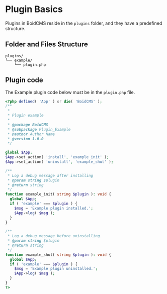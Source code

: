 # Plugin Basics
Plugins in BoidCMS reside in the `plugins` folder, and they have a predefined structure.


## Folder and Files Structure

```plain
plugins/
└── example/
    └── plugin.php
```


## Plugin code
The Example plugin code below must be in the `plugin.php` file.     

```php
<?php defined( 'App' ) or die( 'BoidCMS' );
/**
 *
 * Plugin example
 *
 * @package BoidCMS
 * @subpackage Plugin_Example
 * @author Author Name
 * @version 1.0.0
 */

global $App;
$App->set_action( 'install', 'example_init' );
$App->set_action( 'uninstall', 'example_shut' );

/**
 * Log a debug message after installing
 * @param string $plugin
 * @return string
 */
function example_init( string $plugin ): void {
  global $App;
  if ( 'example' === $plugin ) {
    $msg = 'Example plugin installed.';
    $App->log( $msg );
  }
}

/**
 * Log a debug message before uninstalling
 * @param string $plugin
 * @return string
 */
function example_shut( string $plugin ): void {
  global $App;
  if ( 'example' === $plugin ) {
    $msg = 'Example plugin uninstalled.';
    $App->log( $msg );
  }
}
?>
```
